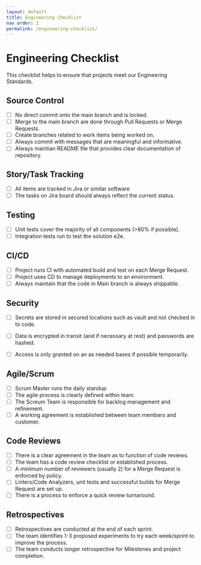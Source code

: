 ```yaml
---
layout: default
title: Engineering Checklist
nav_order: 2
permalink: /engineering-checklist/
---
```


# Engineering Checklist

This checklist helps to ensure that projects meet our Engineering Standards.

## Source Control

- [ ] No direct commit onto the main branch and is locked.
- [ ] Merge to the main branch are done through Pull Requests or Merge Requests.
- [ ] Create branches related to work items being worked on.
- [ ] Always commit with messages that are meaningful and informative.
- [ ] Always maintian README file that provides clear documentation of repository.

## Story/Task Tracking

- [ ] All items are tracked in Jira or similar software
- [ ] The tasks on Jira board should always reflect the current status.

## Testing

- [ ] Unit tests cover the majority of all components (>80% if possible).
- [ ] Integration tests run to test the solution e2e.

## CI/CD

- [ ] Project runs CI with automated build and test on each Merge Request.
- [ ] Project uses CD to manage deployments to an environment.
- [ ] Always maintain that the code in Main branch is always shippable.

## Security

- [ ] Secrets are stored in secured locations such as vault and not checked in to code.
- [ ] Data is encrypted in transit (and if necessary at rest) and passwords are hashed.
- [ ] Access is only granted on an as needed bases if possible temporarily.


## Agile/Scrum

- [ ] Scrum Master runs the daily standup
- [ ] The agile process is clearly defined within team.
- [ ] The Screum Team is responsible for backlog management and refinement.
- [ ] A working agreement is established between team members and customer.

## Code Reviews

- [ ] There is a clear agreement in the team as to function of code reviews.
- [ ] The team has a code review checklist or established process.
- [ ] A minimum number of reviewers (usually 2) for a Merge Request is enforced by policy.
- [ ] Linters/Code Analyzers, unit tests and successful builds for Merge Request are set up.
- [ ] There is a process to enforce a quick review turnaround.

## Retrospectives

- [ ] Retrospectives are conducted at the end of each sprint.
- [ ] The team identifies 1-3 proposed experiments to try each week/sprint to improve the process.
- [ ] The team conducts longer retrospective for Milestones and project completion.